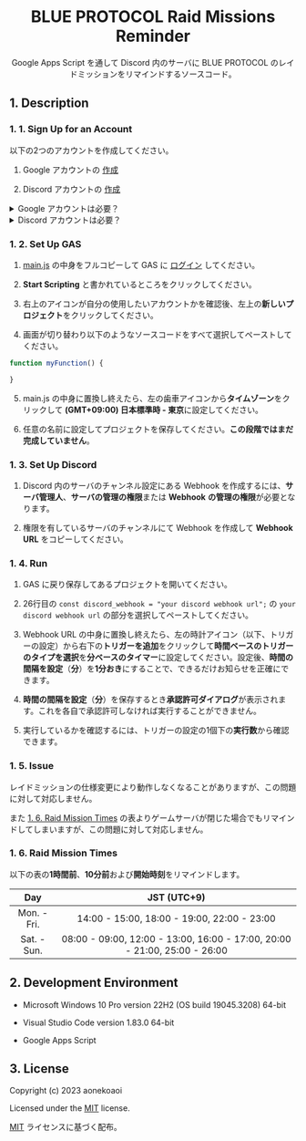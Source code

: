 <!--
  1. 過去に作成した README.md を基に作成する
  2. 書き方の統一
  3. カラーコードは小文字英数字
  4. 英語の文章内に短縮形を使用しない
  5. 日本語の文章内に英単語を挿入するときは、半角スペースを英単語の前後に挿入
  6. 英語および日本語の語順のならびを意識する。しかし使用頻度の高いものおよび、流れがおかしくなるものはこの通りではない
-->

<p align="center">
  <h1 align="center">BLUE PROTOCOL Raid Missions Reminder</h1>
  <p align="center">Google Apps Script を通して Discord 内のサーバに BLUE PROTOCOL のレイドミッションをリマインドするソースコード。</p>
</p>

## 1. Description

### 1. 1. Sign Up for an Account

以下の2つのアカウントを作成してください。

1. Google アカウントの [作成](https://accounts.google.com/signup/v2/createaccount?theme=glif&flowName=GlifWebSignIn&flowEntry=SignUp)

2. Discord アカウントの [作成](https://discord.com/register)

<details>
  <summary>Google アカウントは必要？</summary>

Google Apps Script（以下、GAS）を通して Discord 内のサーバのチャンネルにお知らせするため必要となります。

しかし JavaScript をデプロイできる環境をお持ちの方は Google アカウントを必要としません。

以降の説明では Google アカウントを作成済みの想定で進みます。

</details>

<details>
  <summary>Discord アカウントは必要？</summary>

Discord 内のサーバのチャンネル設定にある **Webhook** を使用してお知らせを受け取るため必要となります。

しかし Webhook の受け取りを受け入れられるアプリ等をお持ちの方は Discord アカウントを必要としません。

以降の説明では Discord アカウントを作成済みの想定で進みます。

</details>

### 1. 2. Set Up GAS

1. [main.js](https://github.com/aonekoaoi/BPRaidMissionsReminder/blob/main/main.js) の中身をフルコピーして GAS に [ログイン](https://www.google.com/script/start/) してください。

2. **Start Scripting** と書かれているところをクリックしてください。

3. 右上のアイコンが自分の使用したいアカウントかを確認後、左上の**新しいプロジェクト**をクリックしてください。

4. 画面が切り替わり以下のようなソースコードをすべて選択してペーストしてください。

```JavaScript
function myFunction() {

}
```

5. main.js の中身に置換し終えたら、左の歯車アイコンから**タイムゾーン**をクリックして **(GMT+09:00) 日本標準時 - 東京**に設定してください。

6. 任意の名前に設定してプロジェクトを保存してください。**この段階ではまだ完成していません**。

### 1. 3. Set Up Discord

1. Discord 内のサーバのチャンネル設定にある Webhook を作成するには、**サーバ管理人**、**サーバの管理の権限**または **Webhook** **の管理の権限**が必要となります。

2. 権限を有しているサーバのチャンネルにて Webhook を作成して **Webhook URL** をコピーしてください。

### 1. 4. Run

1. GAS に戻り保存してあるプロジェクトを開いてください。

2. 26行目の `const discord_webhook = "your discord webhook url";` の `your discord webhook url` の部分を選択してペーストしてください。

3. Webhook URL の中身に置換し終えたら、左の時計アイコン（以下、トリガーの設定）から右下の**トリガーを追加**をクリックして**時間ベースのトリガーのタイプを選択**を**分ベースのタイマー**に設定してください。設定後、**時間の間隔を設定**（**分**）を**1分おき**にすることで、できるだけお知らせを正確にできます。

4. **時間の間隔を設定**（**分**）を保存するとき**承認許可ダイアログ**が表示されます。これを各自で承認許可しなければ実行することができません。

5. 実行しているかを確認するには、トリガーの設定の1個下の**実行数**から確認できます。

### 1. 5. Issue

レイドミッションの仕様変更により動作しなくなることがありますが、この問題に対して対応しません。

また [1. 6. Raid Mission Times](https://github.com/aonekoaoi/BPRaidMissionsReminder?tab=readme-ov-file#1-6-raid-mission-times) の表よりゲームサーバが閉じた場合でもリマインドしてしまいますが、この問題に対して対応しません。

### 1. 6. Raid Mission Times

以下の表の**1時間前**、**10分前**および**開始時刻**をリマインドします。

|Day|JST (UTC+9)|
|:---:|:---:|
|Mon. - Fri.|14:00 - 15:00, 18:00 - 19:00, 22:00 - 23:00|
|Sat. - Sun.|08:00 - 09:00, 12:00 - 13:00, 16:00 - 17:00, 20:00 - 21:00, 25:00 - 26:00|

## 2. Development Environment

- Microsoft Windows 10 Pro version 22H2 (OS build 19045.3208) 64-bit

- Visual Studio Code version 1.83.0 64-bit

- Google Apps Script

## 3. License

Copyright (c) 2023 aonekoaoi

Licensed under the [MIT](https://github.com/aonekoaoi/BPRaidMissionsReminder/blob/main/LICENSE.txt) license.

[MIT](https://github.com/aonekoaoi/BPRaidMissionsReminder/blob/main/LICENSE_ja.txt) ライセンスに基づく配布。
